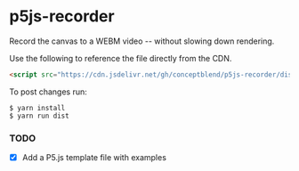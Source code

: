 # p5js-recorder
Record the canvas to a WEBM video -- without slowing down rendering.

Use the following to reference the file directly from the CDN.

```html
<script src="https://cdn.jsdelivr.net/gh/conceptblend/p5js-recorder/dist/recorder.min.js"></script>
```

To post changes run:
```shell
$ yarn install
$ yarn run dist
```

### TODO
- [x] Add a P5.js template file with examples
